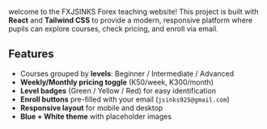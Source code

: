 welcome to the FXJSINKS Forex teaching website! This project is built with **React** and **Tailwind CSS** to provide a modern, responsive platform where pupils can explore courses, check pricing, and enroll via email.

## Features

- Courses grouped by **levels**: Beginner / Intermediate / Advanced  
- **Weekly/Monthly pricing toggle** (K50/week, K300/month)  
- **Level badges** (Green / Yellow / Red) for easy identification  
- **Enroll buttons** pre-filled with your email (`jsinks925@gmail.com`)  
- **Responsive layout** for mobile and desktop  
- **Blue + White theme** with placeholder images
